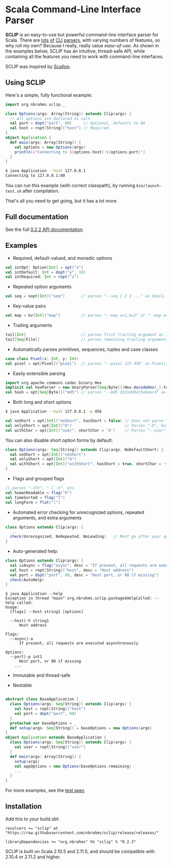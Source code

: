 # Scala Command-Line Interface Parser

**SCLIP** is an easy-to-use but powerful command-line interface parser for Scala.
There are [lots](https://github.com/bmjames/scala-optparse-applicative) [of](http://software.clapper.org/argot/)
[CLI](https://github.com/scopt/scopt) [parsers](https://github.com/scallop/scallop), with
varying numbers of features, so why roll my own? Because I really, really value *ease-of-use*.
As shown in the examples below, SCLIP has an intuitive, thread-safe API, while containing all the features
you need to work with command-line interfaces.

SCLIP was inspired by [Scallop](https://github.com/scallop/scallop).

## Using SCLIP

Here's a simple, fully functional example:

```scala
import org.nbrahms.sclip._

class Options(args: Array[String]) extends Clip(args) {
  // All options are declared as vals
  val port = dopt("port", 80)     // Optional, defaults to 80
  val host = ropt[String]("host") // Required
}
object Application {
  def main(args: Array[String]) {
    val options = new Options(args)
    println(s"Connecting to ${options.host}:${options.port}")
  }
}
```
```bash
$ java Application --host 127.0.0.1
Connecting to 127.0.0.1:80
```

You can run this example (with correct classpath), by running `bin/launch-test.sh` after compilation.

That's all you need to get going, but it has a lot more.

## Full documentation

See the full [0.2.2 API documentation](http://nbrahms.github.io/sclip/doc/0.2.2/index.html#org.nbrahms.sclip.package).

## Examples

* Required, default-valued, and monadic options

```scala
val intOpt: Option[Int] = opt("x")
val intDefault: Int = dopt("y", 10)
val intRequired: Int = ropt("z")
```

* Repeated option arguments

```scala
val seq = sopt[Int]("seq")       // parses "--seq 1 2 3 ..." as Seq(1, 2, 3)
```

* Key-value pairs

```scala
val map = kv[Int]("map")         // parses "--map a=1,b=2" or "--map a=1 b=2" as Map("a" -> 1, "b" -> 2)
```

* Trailing arguments

```scala
tail[Int]                        // parses first trailing argument as Int
tail[Seq[File]]                  // parses remaining trailing arguments as File objects
```

* Automatically parses primitives, sequences, tuples and case classes

```scala
case class Pixel(x: Int, y: Int)
val pixel = opt[Pixel]("pixel")  // parses "--pixel 123 456" as Pixel(123, 456)
```

* Easily extensible parsing

```scala
import org.apache.commons.codec.binary.Hex
implicit val hexParser = new UnaryParser[Seq[Byte]](Hex.decodeHex(_).toSeq, "hex")
val hash = opt[Seq[Byte]]("md5") // parses "--md5 d131dd02c5e6eec4" as a byte seq
```

* Both long and short options

```bash
$ java Application --host 127.0.0.1 -p 456
```

```scala
val noShort = opt[Int]("noShort", hasShort = false) // Does not parse "-n"
val onlyShort = opt[Int]("O")                       // Parses "-O", but not "--O"
val withChar = opt[Int]("user", shortChar = 'U')    // Parses "--user" or "-U'
```

You can also disable short option forms by default:
```scala
class Options(args: Seq[String]) extends Clip(args, NoDefaultShort) {
  val noShort = opt[Int]("noShort")
  val onlyShort = opt[Int]("O")
  val withShort = opt[Int]("withShort", hasShort = true, shortChar = 's')
}
```

* Flags and grouped flags

```scala
// parses "-lht", "-l -h", etc.
val humanReadable = flag("h")
val timeSorted = flag("t")
val longForm = flat("l")
```

* Automated error checking for unrecognized options, repeated arguments, and extra arguments

```scala
class Options extends Clip(args) {
  ...
  check(Unrecognized, NoRepeated, NoLeading)   // Must go after your options
}
```

* Auto-generated help:

```scala
class Options extends Clip(args) {
  val isAsync = flag("async", desc = "If present, all requests are executed asynchronously")
  val host = ropt[String]("host", desc = "Host address")
  val port = dopt("port", 80, desc = "Host port, or 80 if missing")
  check(AutoHelp)
}
```
```
$ java Application --help
Exception in thread "main" org.nbrahms.sclip.package$HelpCalled: --help called:
Usage:
  [flags] --host string1 [options]

  --host|-h string1
      Host address

Flags:
  --async|-a
      If present, all requests are executed asynchronously

Options:
  --port|-p int1
      Host port, or 80 if missing
    ...
```

* Immutable and thread-safe

* Nestable

```scala

abstract class BaseApplication {
  class Options(args: Seq[String]) extends Clip(args) {
    val host = ropt[String]("host")
    val port = dopt("port", 80)
  }
  protected var baseOptions = _
  def setup(args: Seq[String]) = baseOptions = new Options(args)
}
object Application extends BaseApplication {
  class Options(args: Seq[String]) extends Clip(args) {
    val user = ropt[String]("user")
  }
  def main(args: Array[String]) {
    setup(args)
    val appOptions = new Options(baseOptions.remaining)
    ...
  }
}

```

For more examples, see the [test spec](test-src/SclipSpec.scala)

## Installation

Add this to your build.sbt:

```
resolvers += "sclip" at "https://raw.githubusercontent.com/nbrahms/sclip/release/releases/"

libraryDependencies += "org.nbrahms" %% "sclip" % "0.2.3"
```

SCLIP is built on Scala 2.10.5 and 2.11.5, and should be compatible with 2.10.4 or 2.11.2 and higher.
